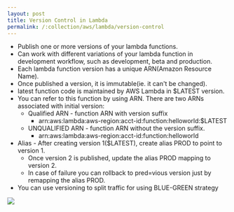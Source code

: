 ```yaml
---
layout: post
title: Version Control in Lambda
permalink: /:collection/aws/lambda/version-control
---
```


- Publish one or more versions of your lambda functions.
- Can work with different variations of your lambda function in development workflow, such as development, beta and production.
- Each lambda function version has a unique ARN(Amazon Resource Name).
- Once published a version, it is immutable(ie. it can't be changed).
- latest function code is maintained by AWS Lambda in $LATEST version.
- You can refer to this function by using ARN. There are two ARNs associated with initial version:
    - Qualified ARN - function ARN with version suffix
        - arn:aws:lambda:aws-region:acct-id:function:helloworld:$LATEST
    - UNQUALIFIED ARN - function ARN without the version suffix.
        - arn:aws:lambda:aws-region:acct-id:function:helloworld
- Alias - After creating version 1($LATEST), create alias PROD to point to version 1.
    - Once version 2 is published, update the alias PROD mapping to version 2.
    - In case of failure you can rollback to pred=vious version just by remapping the alias PROD.
- You can use versioning to split traffic for using BLUE-GREEN strategy

![]({{site.cdn}}/aws/serverlesl/../serverless/lambda-alias.png)
